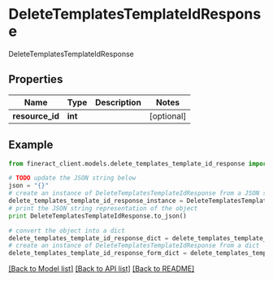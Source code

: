 # DeleteTemplatesTemplateIdResponse

DeleteTemplatesTemplateIdResponse

## Properties

Name | Type | Description | Notes
------------ | ------------- | ------------- | -------------
**resource_id** | **int** |  | [optional] 

## Example

```python
from fineract_client.models.delete_templates_template_id_response import DeleteTemplatesTemplateIdResponse

# TODO update the JSON string below
json = "{}"
# create an instance of DeleteTemplatesTemplateIdResponse from a JSON string
delete_templates_template_id_response_instance = DeleteTemplatesTemplateIdResponse.from_json(json)
# print the JSON string representation of the object
print DeleteTemplatesTemplateIdResponse.to_json()

# convert the object into a dict
delete_templates_template_id_response_dict = delete_templates_template_id_response_instance.to_dict()
# create an instance of DeleteTemplatesTemplateIdResponse from a dict
delete_templates_template_id_response_form_dict = delete_templates_template_id_response.from_dict(delete_templates_template_id_response_dict)
```
[[Back to Model list]](../README.md#documentation-for-models) [[Back to API list]](../README.md#documentation-for-api-endpoints) [[Back to README]](../README.md)


